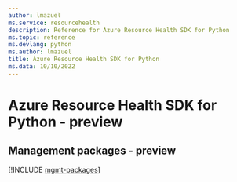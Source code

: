 ```yaml
---
author: lmazuel
ms.service: resourcehealth
description: Reference for Azure Resource Health SDK for Python
ms.topic: reference
ms.devlang: python
ms.author: lmazuel
title: Azure Resource Health SDK for Python
ms.data: 10/10/2022
---
```

# Azure Resource Health SDK for Python - preview

## Management packages - preview
[!INCLUDE [mgmt-packages](resource-health-mgmt-index.md)]